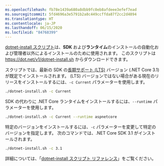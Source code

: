```yaml
---
ms.openlocfilehash: fb78e1439a680a8dbb9fc0eb8afdeee3efef7ead
ms.sourcegitcommit: 5fd4696a3e5791b2a8c449ccffda87f2cc2d4894
ms.translationtype: HT
ms.contentlocale: ja-JP
ms.lasthandoff: 06/15/2020
ms.locfileid: "84768399"
---
```


[dotnet-install スクリプト](../../tools/dotnet-install-script.md)は、**SDK** および**ランタイム**のインストールの自動化および管理者以外によるインストールのために使用されます。 このスクリプトは <https://dot.net/v1/dotnet-install.sh> からダウンロードできます。

スクリプトでは、最新の SDK の[長期サポート (LTS)](https://dotnet.microsoft.com/platform/support/policy/dotnet-core) バージョン (.NET Core 3.1) が既定でインストールされます。 (LTS) バージョンではない場合がある現在のリリースをインストールするには、`-c Current` パラメーターを使用します。

```bash
./dotnet-install.sh -c Current
```

SDK の代わりに .NET Core ランタイムをインストールするには、`--runtime` パラメーターを使用します。

```bash
./dotnet-install.sh -c Current --runtime aspnetcore
```

特定のバージョンをインストールするには、`-c` パラメーターを変更して特定のバージョンを指定します。 次のコマンドでは、.NET Core SDK 3.1 がインストールされます。

```bash
./dotnet-install.sh -c 3.1
```

詳細については、「[dotnet-install スクリプト リファレンス](../../tools/dotnet-install-script.md)」をご覧ください。
